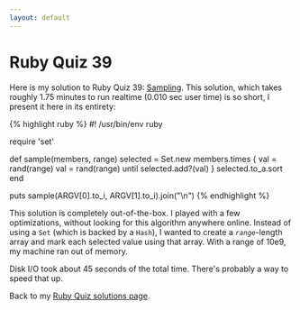 ```yaml
---
layout: default
---
```


# Ruby Quiz 39

Here is my solution to Ruby Quiz 39:
[Sampling](http://www.rubyquiz.com/quiz39.html). This solution, which takes
roughly 1.75 minutes to run realtime (0.010 sec user time) is so short, I
present it here in its entirety:

{% highlight ruby %}
#! /usr/bin/env ruby

require 'set'

def sample(members, range)
  selected = Set.new
  members.times {
    val = rand(range)
    val = rand(range) until selected.add?(val)
  }
  selected.to_a.sort
end

puts sample(ARGV[0].to_i, ARGV[1].to_i).join("\n")
{% endhighlight %}

This solution is completely out-of-the-box. I played with a few
optimizations, without looking for this algorithm anywhere online. Instead
of using a `Set` (which is backed by a `Hash`), I wanted to create a
_`range`_-length array and mark each selected value using that array. With a
range of 10e9, my machine ran out of memory.

Disk I/O took about 45 seconds of the total time. There's probably a way to
speed that up.

Back to my [Ruby Quiz solutions page](../).
